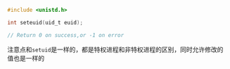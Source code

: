 ```c
#include <unistd.h>

int seteuid(uid_t euid);

// Return 0 on success,or -1 on error

```

注意点和`setuid`是一样的，都是特权进程和非特权进程的区别，同时允许修改的值也是一样的